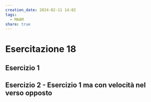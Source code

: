 ```yaml
---
creation_date: 2024-02-11 14:02
tags:
  - MAAM
share: true
---
```

# Esercitazione 18

## Esercizio 1

## Esercizio 2 - Esercizio 1 ma con velocità nel verso opposto

